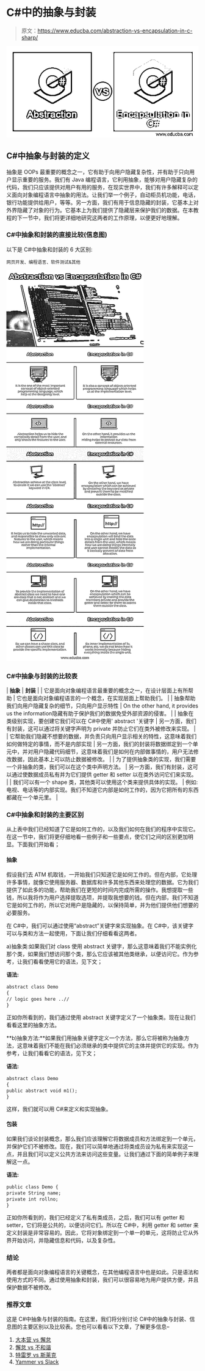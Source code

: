 # C#中的抽象与封装

> 原文：<https://www.educba.com/abstraction-vs-encapsulation-in-c-sharp/>

![abstraction vs encapsulation in c#](img/d74a8c967e37ae94f3404284453b0d11.png)



## C#中抽象与封装的定义

抽象是 OOPs 最重要的概念之一，它有助于向用户隐藏复杂性，并有助于只向用户显示重要的服务。我们有 Java 编程语言，它利用抽象，能够对用户隐藏复杂的代码，我们只应该提供对用户有用的服务，在现实世界中，我们有许多解释可以定义面向对象编程语言中抽象的用法。让我们举一个例子，自动柜员机功能，电话，银行功能提供给用户，等等。另一方面，我们有用于信息隐藏的封装，它基本上对外界隐藏了对象的行为。它基本上为我们提供了隐藏层来保护我们的数据。在本教程的下一节中，我们将更详细地研究这两者的工作原理，以便更好地理解。

### C#中抽象和封装的直接比较(信息图)

以下是 C#中抽象和封装的 6 大区别:

<small>网页开发、编程语言、软件测试&其他</small>

![Abstraction-vs-Encapsulation-in-C#-info](img/7cf777a7afb9ed4aeb1d0f52616fe364.png)



### C#中抽象与封装的比较表

| **抽象** | **封装** |
| 它是面向对象编程语言最重要的概念之一，在设计层面上有所帮助 | 它也是面向对象编程语言的一个概念，在实现层面上帮助我们。 |
| 抽象帮助我们向用户隐藏复杂的细节，只向用户显示特性 | On the other hand, it provides us the information隐藏有助于保护我们的数据免受外部资源的侵害。 |
| 抽象在类级别实现，要创建它我们可以在 C#中使用' abstract '关键字 | 另一方面，我们有封装，这可以通过将关键字声明为 private 并防止它们在类外被修改来实现。 |
| 它帮助我们隐藏不想要的数据，并负责只向用户显示相关的特性，这意味着我们如何做特定的事情，而不是内部实现 | 另一方面，我们的封装将数据绑定到一个单元中，并对用户隐藏代码细节，这意味着我们是如何在内部做事情的，用户无法修改数据，因此基本上可以防止数据被修改。 |
| 为了提供抽象类的实现，我们需要一个非抽象的类，我们可以在这个类中声明方法。 | 另一方面，我们有封装，这可以通过使数据成员私有并为它们提供 getter 和 setter 以在类外访问它们来实现。 |
| 我们可以有一个 shape 类，其他类可以使用这个类来提供具体的实现。 | 例如:电视、电话等的内部实现。我们不知道它内部是如何工作的，因为它把所有的东西都藏在一个单元里。 |

### C#中抽象和封装的主要区别

从上表中我们已经知道了它是如何工作的，以及我们如何在我们的程序中实现它。在这一节中，我们将更仔细地看一些例子和一些要点，使它们之间的区别更加明显。下面我们开始看；

#### 抽象

假设我们去 ATM 机取钱，一开始我们只知道它是如何工作的。但在内部，它处理许多事情，就像它使用服务器、数据库和许多其他东西来处理您的数据。它为我们提供了如此多的功能，帮助我们在更短的时间内完成所需的操作。我想提取一些钱，所以我将作为用户选择提取选项，并提取我想要的钱。但在内部，我们不知道它是如何工作的，所以它对用户是隐藏的，以保持简单，并为他们提供他们想要的必要服务。

在 C#中，我们可以通过使用“abstract”关键字来实现抽象。在 C#中，该关键字可以与类和方法一起使用，下面让我们仔细看看这两者。

a)抽象类:如果我们对 class 使用 abstract 关键字，那么这意味着我们不能实例化那个类，如果我们想访问那个类，那么它应该被其他类继承，以便访问它。作为参考，让我们看看使用它的语法，见下文；

**语法:**

```
abstract class Demo
{
// logic goes here ..//
}
```

正如你所看到的，我们通过使用 abstract 关键字定义了一个抽象类。现在让我们看看这里的抽象方法。

**b)抽象方法:**如果我们用抽象关键字定义一个方法，那么它将被称为抽象方法，这意味着我们不能在我们必须继承的类中提供它的主体并提供它的实现。作为参考，让我们看看它的语法，见下文；

**语法:**

```
abstract class Demo
{
public abstract void m1();
}
```

这样，我们就可以用 C#来定义和实现抽象。

#### 包装

如果我们谈论封装概念，那么我们应该理解它将数据成员和方法绑定到一个单元，并保护它们不被修改。现在，我们可以简单地通过将类成员设为私有来实现这一点，并且我们可以定义公共方法来访问这些变量。让我们通过下面的简单例子来理解这一点。

**语法:**

```
public class Demo {
private String name;
private int rollno;
}
```

正如你所看到的，我们已经定义了私有类成员，之后，我们可以有 getter 和 setter，它们将是公共的，以便访问它们。所以在 C#中，利用 getter 和 setter 来定义封装是非常容易的。因此，它将对象绑定到一个单一的单元，这将防止它从外界开始访问，并隐藏信息和代码，以及复杂性。

### 结论

两者都是面向对象编程语言的关键概念，在其他编程语言中也是如此。只是语法和使用方式的不同。通过使用抽象和封装，我们可以很容易地为用户提供方便，并且保护数据不被修改。

### 推荐文章

这是 C#中抽象与封装的指南。在这里，我们将分别讨论 C#中的抽象与封装、信息图的主要区别以及比较表。您也可以看看以下文章，了解更多信息–

1.  [大本营 vs 懈怠](https://www.educba.com/basecamp-vs-slack/)
2.  [懈怠 vs 不和谐](https://www.educba.com/slack-vs-discord/)
3.  [特雷罗 vs 斯莱克](https://www.educba.com/trello-vs-slack/)
4.  [Yammer vs Slack](https://www.educba.com/yammer-vs-slack/)





